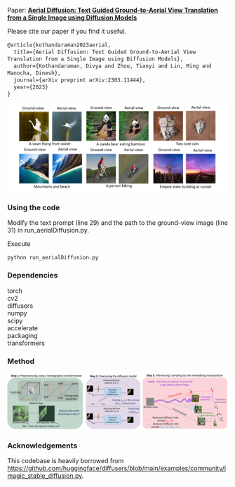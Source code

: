 Paper: [**Aerial Diffusion: Text Guided Ground-to-Aerial View Translation from a Single Image using Diffusion Models**](https://arxiv.org/abs/2303.11444)

Please cite our paper if you find it useful. <br>

```
@article{kothandaraman2023aerial, 
  title={Aerial Diffusion: Text Guided Ground-to-Aerial View Translation from a Single Image using Diffusion Models}, 
  author={Kothandaraman, Divya and Zhou, Tianyi and Lin, Ming and Manocha, Dinesh}, 
  journal={arXiv preprint arXiv:2303.11444}, 
  year={2023} 
}
```

<p align="center">
<img src="coverPic.png" width="720">
</p>

### Using the code 

Modify the text prompt (line 29) and the path to the ground-view image (line 31) in run_aerialDiffusion.py. <br>

Execute
```
python run_aerialDiffusion.py
```

### Dependencies

torch <br>
cv2 <br>
diffusers <br>
numpy <br>
scipy <br>
accelerate <br>
packaging <br>
transformers <br>

### Method

<p align="center">
<img src="overview.png" width="720">
</p>

### Acknowledgements

This codebase is heavily borrowed from https://github.com/huggingface/diffusers/blob/main/examples/community/imagic_stable_diffusion.py.
